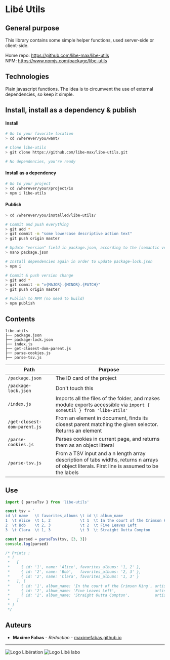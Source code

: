 # Libé Utils

## General purpose

This library contains some simple helper functions, used server-side or client-side.

Home repo: https://github.com/libe-max/libe-utils<br/>
NPM: https://www.npmjs.com/package/libe-utils

## Technologies

Plain javascript functions. The idea is to circumvent the use of external dependencies, so keep it simple.

## Install, install as a dependency & publish

#### Install

```bash
# Go to your favorite location
> cd /wherever/you/want/

# Clone libe-utils
> git clone https://github.com/libe-max/libe-utils.git

# No dependencies, you're ready
```

#### Install as a dependency

```bash
# Go to your project
> cd /wherever/your/project/is
> npm i libe-utils
```

#### Publish

```bash
> cd /wherever/you/installed/libe-utils/

# Commit and push everything
> git add *
> git commit -m "some lowercase descriptive action text"
> git push origin master

# Update "version" field in package.json, according to the [semantic versionning](https://semver.org/) method.
> nano package.json

# Install dependencies again in order to update package-lock.json
> npm i

# Commit & push version change
> git add *
> git commit -m "v{MAJOR}.{MINOR}.{PATCH}"
> git push origin master

# Publish to NPM (no need to build)
> npm publish
```


## Contents

```
libe-utils
├── package.json
├── package-lock.json
├── index.js
├── get-closest-dom-parent.js
├── parse-cookies.js
├── parse-tsv.js
```

| Path                   | Purpose                                                      |
| ---------------------- | ------------------------------------------------------------ |
| `/package.json`        | The ID card of the project                                   |
| `/package-lock.json`   | Don't touch this                                             |
| `/index.js`            | Imports all the files of the folder, and makes module exports accessible via `import { someUtil } from 'libe-utils'`|
| `/get-closest-dom-parent.js`| From an element in document, finds its closest parent matching the given selector. Returns an element|
| `/parse-cookies.js`    | Parses cookies in current page, and returns them as an object litteral|
| `/parse-tsv.js`        | From a TSV input and a n length array description of tabs widths, returns n arrays of object literals. First line is assumed to be the labels|


## Use

```jsx
import { parseTsv } from 'libe-utils'

const tsv = `
id \t name   \t favorites_albums \t id \t album_name                       \t artist_name  \n
1  \t Alice  \t 1, 2             \t 1  \t In the court of the Crimson King \t King Crimson \n
2  \t Bob    \t 2, 3             \t 2  \t Five Leaves Left                 \t Nick Drake   \n
3  \t Clara  \t 1, 3             \t 3  \t Straight Outta Compton           \t N.W.A        \n`

const parsed = parseTsv(tsv, [3, 3])
console.log(parsed)

/* Prints :
 * [
 *   [
 *     { id: '1', name: 'Alice', favorites_albums: '1, 2' },
 *     { id: '2', name: 'Bob',   favorites_albums: '2, 3' },
 *     { id: '2', name: 'Clara', favorites_albums: '1, 3' }
 *   ], [
 *     { id: '1', album_name: 'In the court of the Crimson King', artist_name: 'King Crimson' },
 *     { id: '2', album_name: 'Five Leaves Left',                 artist_name: 'Nick Drake'   },
 *     { id: '2', album_name: 'Straight Outta Compton',           artist_name: 'N.W.A'        }
 *   ]
 * ]
 */
```

## Auteurs

- **Maxime Fabas** - _Rédaction_ - [maximefabas.github.io](https://maximefabas.github.io)

___
![Logo Libération](https://www.liberation.fr/apps/static/assets/liberation-logo_raster_64.png)       ![Logo Libé labo](https://www.liberation.fr/apps/static/assets/libe-labo-logo_raster_64.png)



